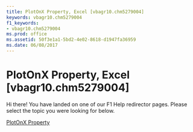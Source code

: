 ```yaml
---
title: PlotOnX Property, Excel [vbagr10.chm5279004]
keywords: vbagr10.chm5279004
f1_keywords:
- vbagr10.chm5279004
ms.prod: office
ms.assetid: 50f3e1a1-5bd2-4e02-8618-d1947fa36959
ms.date: 06/08/2017
---
```



# PlotOnX Property, Excel [vbagr10.chm5279004]

Hi there! You have landed on one of our F1 Help redirector pages. Please select the topic you were looking for below.

[PlotOnX Property](http://msdn.microsoft.com/library/66102cce-e4af-4b0c-d168-ea63f3bc0f30%28Office.15%29.aspx)

